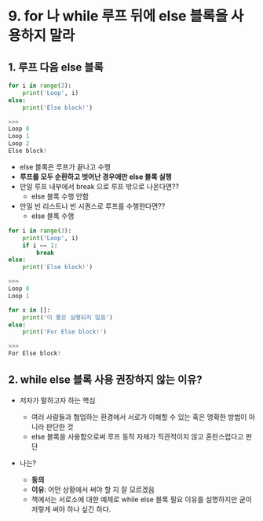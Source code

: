 # 9. for 나 while 루프 뒤에 else 블록을 사용하지 말라

## 1. 루프 다음 else 블록

```python
for i in range(3):
    print('Loop', i)
else:
    print('Else block!')

>>>
Loop 0
Loop 1
Loop 2
Else block!
```

- else 블록은 루프가 끝나고 수행
- **루프를 모두 순환하고 벗어난 경우에만 else 블록 실행**
- 만일 루프 내부에서 break 으로 루프 밖으로 나온다면??
    - else 블록 수행 안함
- 만일 빈 리스트나 빈 시퀀스로 루프를 수행한다면??
    - else 블록 수행

```python
for i in range(3):
    print('Loop', i)
    if i == 1:
        break
else:
    print('Else block!')

>>>
Loop 0
Loop 1
```

```python
for x in []:
    print('이 줄은 실행되지 않음')
else:
    print('For Else block!')

>>>
For Else block!
```

## 2. while else 블록 사용 권장하지 않는 이유?

- 저자가 말하고자 하는 핵심
    - 여러 사람들과 협업하는 환경에서 서로가 이해할 수 있는 혹은 명확한 방법이 아니라 판단한 것
    - else 블록을 사용함으로써 루프 동작 자체가 직관적이지 않고 혼란스럽다고 판단

- 나는?
    - **동의**
    - **이유**: 어떤 상황에서 써야 할 지 잘 모르겠음
    - 책에서는 서로소에 대한 예제로 while else 블록 필요 이유를 설명하지만 굳이 저렇게 써야 하나 싶긴 하다.